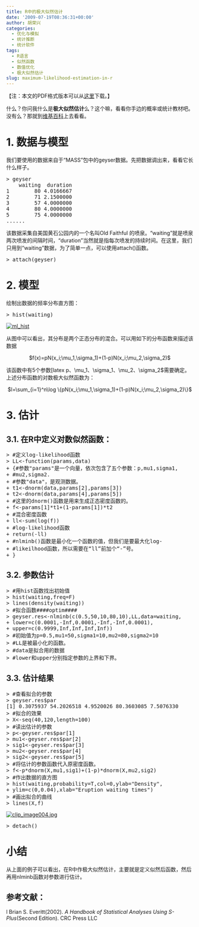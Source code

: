 ```yaml
---
title: R中的极大似然估计
date: '2009-07-19T08:36:31+00:00'
author: 胡荣兴
categories:
  - 优化与模拟
  - 统计推断
  - 统计软件
tags:
  - R语言
  - 似然函数
  - 数值优化
  - 极大似然估计
slug: maximum-likelihood-estimation-in-r
---
```


【注：本文的PDF格式版本可以从[这里](https://cos.name/wp-content/uploads/2009/07/ML.pdf "https://cos.name/wp-content/uploads/2009/07/ML.pdf")下载。】

什么？你问我什么是**极大似然估计**么？这个嘛，看看你手边的概率或统计教材吧。没有么？那就到[维基百科](http://zh.wikipedia.org/w/index.php?title=%E6%9C%80%E5%A4%A7%E4%BC%BC%E7%84%B6%E4%BC%B0%E8%AE%A1&variant=zh-cn)上去看看。

# 1. 数据与模型

我们要使用的数据来自于“MASS”包中的geyser数据。先把数据调出来，看看它长什么样子。

<pre class="brush: r">&gt; geyser
    waiting  duration
1        80 4.0166667
2        71 2.1500000
3        57 4.0000000
4        80 4.0000000
5        75 4.0000000
......</pre>

该数据采集自美国黄石公园内的一个名叫Old Faithful 的喷泉。“waiting”就是喷泉两次喷发的间隔时间，“duration”当然就是指每次喷发的持续时间。在这里，我们只用到“waiting”数据，为了简单一点，可以使用attach()函数。

<pre class="brush: r">&gt; attach(geyser)</pre>

<!--more-->

# 2. 模型

绘制出数据的频率分布直方图：

<pre class="brush: r">&gt; hist(waiting)</pre>

[![ml_hist](https://cos.name/wp-content/uploads/2009/08/ml_hist-300x300.png "ml_hist")](https://cos.name/wp-content/uploads/2009/08/ml_hist.png)
  
从图中可以看出，其分布是两个正态分布的混合。可以用如下的分布函数来描述该数据

<div style="text-align: center;">
  $f(x)=pN(x_i;\mu_1,\sigma_1)+(1-p)N(x_i;\mu_2,\sigma_2)$
</div>

该函数中有5个参数[latex p$、$\mu\_1$、$\sigma\_1$、$\mu\_2$、$\sigma\_2$需要确定。上述分布函数的对数极大似然函数为：

<div style="text-align: center;">
  $l=\sum_{i=1}^n\log \{pN(x_i;\mu_1,\sigma_1)+(1-p)N(x_i;\mu_2,\sigma_2)\}$
</div>

# 3. 估计

## 3.1. 在R中定义对数似然函数：

<pre class="brush: r">&gt; #定义log-likelihood函数
&gt; LL&lt;-function(params,data)
+ {#参数"params"是一个向量，依次包含了五个参数：p,mu1,sigma1,
+ #mu2,sigma2.
+ #参数"data"，是观测数据。
+ t1&lt;-dnorm(data,params[2],params[3])
+ t2&lt;-dnorm(data,params[4],params[5])
+ #这里的dnorm()函数是用来生成正态密度函数的。
+ f&lt;-params[1]*t1+(1-params[1])*t2
+ #混合密度函数
+ ll&lt;-sum(log(f))
+ #log-likelihood函数
+ return(-ll)
+ #nlminb()函数是最小化一个函数的值，但我们是要最大化log-
+ #likeilhood函数，所以需要在“ll”前加个“-”号。
+ }</pre>

## 3.2. 参数估计

<pre class="brush: r">&gt; #用hist函数找出初始值
&gt; hist(waiting,freq=F)
&gt; lines(density(waiting))
&gt; #拟合函数####optim####
&gt; geyser.res&lt;-nlminb(c(0.5,50,10,80,10),LL,data=waiting,
+ lower=c(0.0001,-Inf,0.0001,-Inf,-Inf,0.0001),
+ upper=c(0.9999,Inf,Inf,Inf,Inf))
&gt; #初始值为p=0.5,mu1=50,sigma1=10,mu2=80,sigma2=10
&gt; #LL是被最小化的函数。
&gt; #data是拟合用的数据
&gt; #lower和upper分别指定参数的上界和下界。</pre>

## 3.3. 估计结果

<pre class="brush: r">&gt; #查看拟合的参数
&gt; geyser.res$par
[1] 0.3075937 54.2026518 4.9520026 80.3603085 7.5076330
&gt; #拟合的效果
&gt; X&lt;-seq(40,120,length=100)
&gt; #读出估计的参数
&gt; p&lt;-geyser.res$par[1]
&gt; mu1&lt;-geyser.res$par[2]
&gt; sig1&lt;-geyser.res$par[3]
&gt; mu2&lt;-geyser.res$par[4]
&gt; sig2&lt;-geyser.res$par[5]
&gt; #将估计的参数函数代入原密度函数。
&gt; f&lt;-p*dnorm(X,mu1,sig1)+(1-p)*dnorm(X,mu2,sig2)
&gt; #作出数据的直方图
&gt; hist(waiting,probability=T,col=0,ylab="Density",
+ ylim=c(0,0.04),xlab="Eruption waiting times")
&gt; #画出拟合的曲线
&gt; lines(X,f)</pre>

[![clip_image004.jpg](https://cos.name/wp-content/uploads/2009/07/clip_image004-300x299.jpg "clip_image004.jpg")](https://cos.name/wp-content/uploads/2009/07/clip_image004.jpg)

<pre class="brush: r">&gt; detach()</pre>

# 小结

从上面的例子可以看出，在R中作极大似然估计，主要就是定义似然后函数，然后再用nlminb函数对参数进行估计。

## 参考文献：

l Brian S. Everitt(2002). _A Handbook of Statistical Analyses Using S-Plus_(Second Edition). CRC Press LLC
